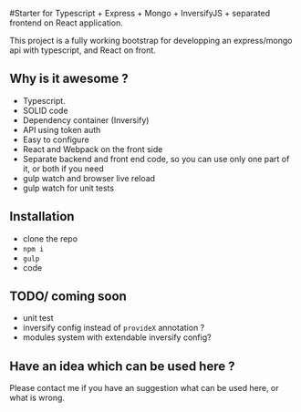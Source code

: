 #Starter for Typescript + Express + Mongo + InversifyJS + separated frontend on React application. 

This project is a fully working bootstrap for developping an express/mongo api with typescript, and React on front.

## Why is it awesome ?

 - Typescript.
 - SOLID code
 - Dependency container (Inversify)
 - API using token auth
 - Easy to configure
 - React and Webpack on the front side
 - Separate backend and front end code, so you can use only one part of it, or both if you need
 - gulp watch and browser live reload
 - gulp watch for unit tests
   
## Installation

 - clone the repo
 - `npm i`
 - `gulp`
 - code

## TODO/ coming soon
 - unit test
 - inversify config instead of `provideX` annotation ?
 - modules system with extendable inversify config?
 
## Have an idea which can be used here ?
 Please contact me if you have an suggestion what can be used here, or what is wrong.
